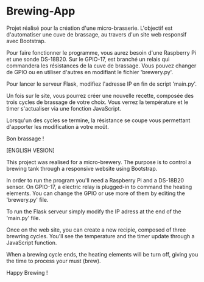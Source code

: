 # Brewing-App


Projet réalisé pour la création d'une micro-brasserie.
L'objectif est d'automatiser une cuve de brassage, au travers d'un site web responsif avec Bootstrap.

Pour faire fonctionner le programme, vous aurez besoin d'une Raspberry Pi et une sonde DS-18B20.
Sur le GPIO-17, est branché un relais qui commandera les résistances de la cuve de brassage.
Vous pouvez changer de GPIO ou en utiliser d'autres en modifiant le fichier 'brewery.py'.

Pour lancer le serveur Flask, modifiez l'adresse IP en fin de script 'main.py'.

Un fois sur le site, vous pourrez créer une nouvelle recette, composée des trois cycles de brassage de votre choix.
Vous verrez la température et le timer s'actualiser via une fonction JavaScript.

Lorsqu'un des cycles se termine, la résistance se coupe vous permettant d'apporter les modification à votre moût.

Bon brassage !






[ENGLISH VESION]

This project was realised for a micro-brewery.
The purpose is to control a brewing tank through a responsive website using Bootstrap.

In order to run the program you'll need a Raspberry Pi and a DS-18B20 sensor.
On GPIO-17, a electric relay is plugged-in to command the heating elements.
You can change the GPIO or use more of them by editing the 'brewery.py' file.

To run the Flask serveur simply modify the IP adress at the end of the 'main.py' file.

Once on the web site, you can create a new recipie, composed of three brewring cycles.
You'll see the temperature and the timer update through a JavaScript function.

When a brewing cycle ends, the heating elements will be turn off, giving you the time to process your must (brew). 

Happy Brewing !
